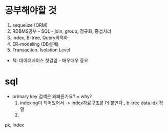 # 공부해야할 것
1. sequelize (ORM)
2. RDBMS공부 - SQL - join, group, 정규화, 중첩처리
3. Index, B-tree, Query최적화
4. ER-modeling (DB설계)
5. Transaction. Isolation Level
- 책: 데이터베이스 첫걸임 - 매우매우 중요

# sql
- primary key 검색은 왜빠른가요?
    = why?
    1. indexing이 되어있어서 -> index자료구조를 더 붙인다., b-tree
    data.idx 정렬
    2. 

pk, index